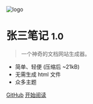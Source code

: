 <!-- 封面页 -->

![logo](logo.jpeg)

# 张三笔记 <small>1.0</small>

> 一个神奇的文档网站生成器。

- 简单、轻便 (压缩后 ~21kB)
- 无需生成 html 文件
- 众多主题

[GitHub](https://github.com/docsifyjs/docsify/)
[开始阅读](java/线程池/SpringBoot自定义线程池.md)